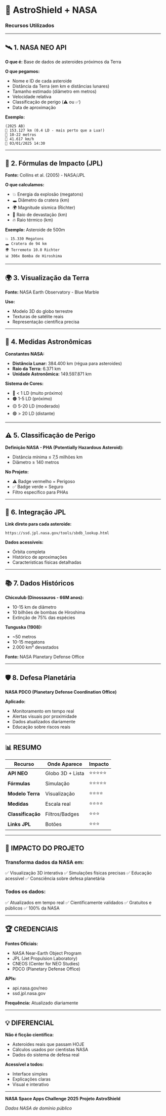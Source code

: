 # 🚀 AstroShield + NASA
### Recursos Utilizados

---

## 🛰️ 1. NASA NEO API

**O que é:** Base de dados de asteroides próximos da Terra

**O que pegamos:**
- Nome e ID de cada asteroide
- Distância da Terra (em km e distâncias lunares)
- Tamanho estimado (diâmetro em metros)
- Velocidade relativa
- Classificação de perigo (⚠️ ou ✅)
- Data de aproximação

**Exemplo:**
```
(2025 AB)
📏 153.127 km (0.4 LD - mais perto que a Lua!)
📐 10-22 metros
🚀 41.617 km/h
📅 03/01/2025 14:30
```

---

## 🔬 2. Fórmulas de Impacto (JPL)

**Fonte:** Collins et al. (2005) - NASA/JPL

**O que calculamos:**
- 💥 Energia da explosão (megatons)
- 🕳️ Diâmetro da cratera (km)
- 🌍 Magnitude sísmica (Richter)
- 💨 Raio de devastação (km)
- 🔥 Raio térmico (km)

**Exemplo:** Asteroide de 500m
```
💥 15.330 Megatons
🕳️ Cratera de 94 km
🌍 Terremoto 10.0 Richter
📊 306x Bomba de Hiroshima
```

---

## 🌍 3. Visualização da Terra

**Fonte:** NASA Earth Observatory - Blue Marble

**Uso:**
- Modelo 3D do globo terrestre
- Texturas de satélite reais
- Representação científica precisa

---

## 📏 4. Medidas Astronômicas

**Constantes NASA:**
- **Distância Lunar:** 384.400 km (régua para asteroides)
- **Raio da Terra:** 6.371 km
- **Unidade Astronômica:** 149.597.871 km

**Sistema de Cores:**
- 🔴 < 1 LD (muito próximo)
- 🟠 1-5 LD (próximo)
- 🟡 5-20 LD (moderado)
- 🟢 > 20 LD (distante)

---

## ⚠️ 5. Classificação de Perigo

**Definição NASA - PHA (Potentially Hazardous Asteroid):**
- Distância mínima ≤ 7,5 milhões km
- Diâmetro ≥ 140 metros

**No Projeto:**
- ⚠️ Badge vermelho = Perigoso
- ✅ Badge verde = Seguro
- Filtro específico para PHAs

---

## 🔗 6. Integração JPL

**Link direto para cada asteroide:**
```
https://ssd.jpl.nasa.gov/tools/sbdb_lookup.html
```

**Dados acessíveis:**
- Órbita completa
- Histórico de aproximações
- Características físicas detalhadas

---

## 📚 7. Dados Históricos

**Chicxulub (Dinossauros - 66M anos):**
- 10-15 km de diâmetro
- 10 bilhões de bombas de Hiroshima
- Extinção de 75% das espécies

**Tunguska (1908):**
- ~50 metros
- 10-15 megatons
- 2.000 km² devastados

**Fonte:** NASA Planetary Defense Office

---

## 🛡️ 8. Defesa Planetária

**NASA PDCO (Planetary Defense Coordination Office)**

**Aplicado:**
- Monitoramento em tempo real
- Alertas visuais por proximidade
- Dados atualizados diariamente
- Educação sobre riscos reais

---

## 📊 RESUMO

| Recurso | Onde Aparece | Impacto |
|---------|--------------|---------|
| **API NEO** | Globo 3D + Lista | ⭐⭐⭐⭐⭐ |
| **Fórmulas** | Simulação | ⭐⭐⭐⭐⭐ |
| **Modelo Terra** | Visualização | ⭐⭐⭐⭐ |
| **Medidas** | Escala real | ⭐⭐⭐⭐ |
| **Classificação** | Filtros/Badges | ⭐⭐⭐ |
| **Links JPL** | Botões | ⭐⭐⭐ |

---

## 🎯 IMPACTO DO PROJETO

### Transforma dados da NASA em:
✅ Visualização 3D interativa
✅ Simulações físicas precisas
✅ Educação acessível
✅ Consciência sobre defesa planetária

### Todos os dados:
✅ Atualizados em tempo real
✅ Científicamente validados
✅ Gratuitos e públicos
✅ 100% da NASA

---

## 🏆 CREDENCIAIS

**Fontes Oficiais:**
- NASA Near-Earth Object Program
- JPL (Jet Propulsion Laboratory)
- CNEOS (Center for NEO Studies)
- PDCO (Planetary Defense Office)

**APIs:**
- api.nasa.gov/neo
- ssd.jpl.nasa.gov

**Frequência:** Atualizado diariamente

---

## 💡 DIFERENCIAL

**Não é ficção científica:**
- Asteroides reais que passam HOJE
- Cálculos usados por cientistas NASA
- Dados do sistema de defesa real

**Acessível a todos:**
- Interface simples
- Explicações claras
- Visual e interativo

---

**NASA Space Apps Challenge 2025**
**Projeto AstroShield**

*Dados NASA de domínio público*
